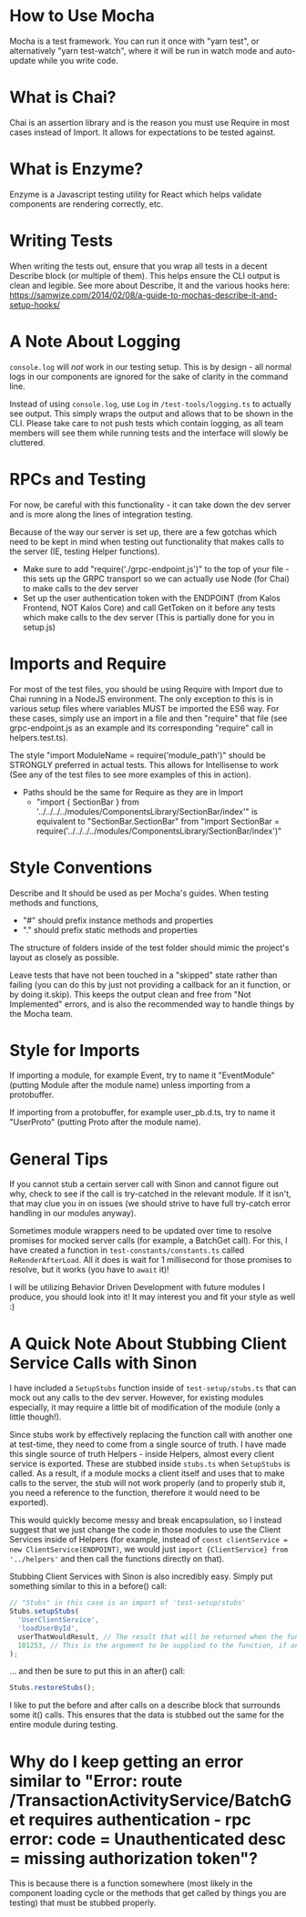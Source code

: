 # How to Use Mocha

Mocha is a test framework. You can run it once with "yarn test", or alternatively "yarn test-watch", where it will be run in watch mode and auto-update while you write code.

# What is Chai?

Chai is an assertion library and is the reason you must use Require in most cases instead of Import. It allows for expectations to be tested against.

# What is Enzyme?

Enzyme is a Javascript testing utility for React which helps validate components are rendering correctly, etc.

# Writing Tests

When writing the tests out, ensure that you wrap all tests in a decent Describe block (or multiple of them). This helps ensure the CLI output is clean and legible.
See more about Describe, It and the various hooks here: https://samwize.com/2014/02/08/a-guide-to-mochas-describe-it-and-setup-hooks/

# A Note About Logging

`console.log` will _not_ work in our testing setup. This is by design - all normal logs in our components are ignored for the sake of clarity in the command line.

Instead of using `console.log`, use `Log` in `/test-tools/logging.ts` to actually see output. This simply wraps the output and allows that to be shown in the CLI. Please take care to not push tests which contain logging, as all team members will see them while running tests and the interface will slowly be cluttered.

# RPCs and Testing

For now, be careful with this functionality - it can take down the dev server and is more along the lines of integration testing.

Because of the way our server is set up, there are a few gotchas which need to be kept in mind when testing out functionality that makes calls to the server (IE, testing Helper functions).

- Make sure to add "require('./grpc-endpoint.js')" to the top of your file - this sets up the GRPC transport so we can actually use Node (for Chai) to make calls to the dev server
- Set up the user authentication token with the ENDPOINT (from Kalos Frontend, NOT Kalos Core) and call GetToken on it before any tests which make calls to the dev server (This is partially done for you in setup.js)

# Imports and Require

For most of the test files, you should be using Require with Import due to Chai running in a NodeJS environment. The only exception to this is in various setup files where variables MUST be imported the ES6 way. For these cases, simply use an import in a file and then "require" that file (see grpc-endpoint.js as an example and its corresponding "require" call in helpers.test.ts).

The style "import ModuleName = require('module_path')" should be STRONGLY preferred in actual tests. This allows for Intellisense to work (See any of the test files to see more examples of this in action).

- Paths should be the same for Require as they are in Import
  - "import { SectionBar } from '../../../../modules/ComponentsLibrary/SectionBar/index'" is equivalent to "SectionBar.SectionBar" from "import SectionBar = require('../../../../modules/ComponentsLibrary/SectionBar/index')"

# Style Conventions

Describe and It should be used as per Mocha's guides. When testing methods and functions,

- "#" should prefix instance methods and properties
- "." should prefix static methods and properties

The structure of folders inside of the test folder should mimic the project's layout as closely as possible.

Leave tests that have not been touched in a "skipped" state rather than failing (you can do this by just not providing a callback for an it function, or by doing it.skip). This keeps the output clean and free from "Not Implemented" errors, and is also the recommended way to handle things by the Mocha team.

# Style for Imports

If importing a module, for example Event, try to name it "EventModule" (putting Module after the module name) unless importing from a protobuffer.

If importing from a protobuffer, for example user_pb.d.ts, try to name it "UserProto" (putting Proto after the module name).

# General Tips

If you cannot stub a certain server call with Sinon and cannot figure out why, check to see if the call is try-catched in the relevant module. If it isn't, that may clue you in on issues (we should strive to have full try-catch error handling in our modules anyway).

Sometimes module wrappers need to be updated over time to resolve promises for mocked server calls (for example, a BatchGet call). For this, I have created a function in `test-constants/constants.ts` called `ReRenderAfterLoad`. All it does is wait for 1 millisecond for those promises to resolve, but it works (you have to `await` it)!

I will be utilizing Behavior Driven Development with future modules I produce, you should look into it! It may interest you and fit your style as well :)

# A Quick Note About Stubbing Client Service Calls with Sinon

I have included a `SetupStubs` function inside of `test-setup/stubs.ts` that can mock out any calls to the dev server. However, for existing modules especially, it may require a little bit of modification of the module (only a little though!).

Since stubs work by effectively replacing the function call with another one at test-time, they need to come from a single source of truth. I have made this single source of truth Helpers - inside Helpers, almost every client service is exported. These are stubbed inside `stubs.ts` when `SetupStubs` is called. As a result, if a module mocks a client itself and uses that to make calls to the server, the stub will not work properly (and to properly stub it, you need a reference to the function, therefore it would need to be exported).

This would quickly become messy and break encapsulation, so I instead suggest that we just change the code in those modules to use the Client Services inside of Helpers (for example, instead of `const clientService = new ClientService(ENDPOINT)`, we would just `import {ClientService} from '../helpers'` and then call the functions directly on that).

Stubbing Client Services with Sinon is also incredibly easy. Simply put something similar to this in a before() call:

```javascript
// "Stubs" in this case is an import of 'test-setup/stubs'
Stubs.setupStubs(
  'UserClientService',
  'loadUserById',
  userThatWouldResult, // The result that will be returned when the function resolves.
  101253, // This is the argument to be supplied to the function, if any. Optional.
);
```

... and then be sure to put this in an after() call:

```javascript
Stubs.restoreStubs();
```

I like to put the before and after calls on a describe block that surrounds some it() calls. This ensures that the data is stubbed out the same for the entire module during testing.

# Why do I keep getting an error similar to "Error: route /TransactionActivityService/BatchGet requires authentication - rpc error: code = Unauthenticated desc = missing authorization token"?

This is because there is a function somewhere (most likely in the component loading cycle or the methods that get called by things you are testing) that must be stubbed properly.
